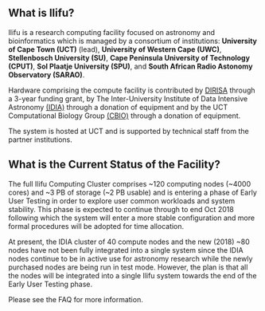 ## What is Ilifu?

Ilifu is a research computing facility focused on astronomy and bioinformatics
which is managed by a consortium of institutions: **University of Cape Town (UCT)** (lead),
**University of Western Cape (UWC)**, **Stellenbosch University (SU)**, **Cape Peninsula University
of Technology (CPUT)**, **Sol Plaatje University (SPU)**, and **South African Radio Astonomy Observatory (SARAO)**.

Hardware comprising the compute facility is contributed by [DIRISA](https://www.dirisa.ac.za/) through a 3-year funding grant, by The Inter-University Institute of Data Intensive Astronomy [(IDIA)](http://www.idia.ac.za/) through a donation of equipment and by the UCT Computational Biology Group [(CBIO)](http://www.cbio.uct.ac.za/) through a donation of equipment.

The system is hosted at UCT and is supported by technical staff from the partner institutions.

## What is the Current Status of the Facility?

The full Ilifu Computing Cluster comprises ~120 computing nodes (~4000 cores) and ~3 PB of storage (~2 PB usable) and is entering a phase of Early User Testing in order to explore user common workloads and system stability. This phase is expected to continue through to end Oct 2018 following which the system will enter a more stable configuration and more formal procedures will be adopted for time allocation.

At present, the IDIA cluster of 40 compute nodes and the new (2018) ~80 nodes have not been fully integrated into a single system since the IDIA nodes continue to be in active use for astronomy research while the newly purchased nodes are being run in test mode. However, the plan is that all the nodes will be integrated into a single Ilifu system towards the end of the Early User Testing phase.

Please see the FAQ for more information.

